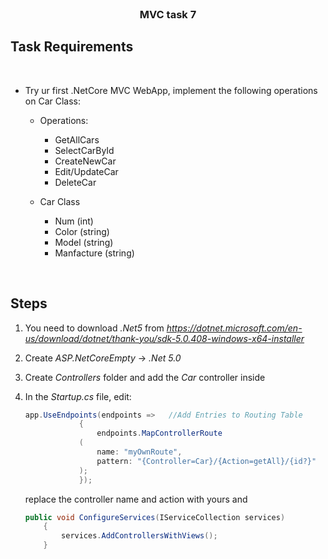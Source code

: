 <br />
<div align="center">
  
  <h3 align="center">MVC task 7 </h3>

</div>

## Task Requirements
<br/>

- Try ur first .NetCore MVC WebApp, implement the following operations on Car Class:
	- Operations:
		- GetAllCars
		- SelectCarById
		- CreateNewCar
		- Edit/UpdateCar
		- DeleteCar

	- Car Class
		- Num (int)
		- Color (string)
		- Model (string)
		- Manfacture (string)

<br/>

## Steps
1. You need to download *.Net5* from *https://dotnet.microsoft.com/en-us/download/dotnet/thank-you/sdk-5.0.408-windows-x64-installer*

2. Create *ASP.NetCoreEmpty* -> *.Net 5.0*
3. Create *Controllers* folder and add the *Car* controller inside
4. In the *Startup.cs* file, edit:
    ```C#
    app.UseEndpoints(endpoints =>   //Add Entries to Routing Table
                {
                    endpoints.MapControllerRoute
                (
                    name: "myOwnRoute",
                    pattern: "{Controller=Car}/{Action=getAll}/{id?}"
                );
                });
    ```
	replace the controller name and action with yours
	and
	```C#
	public void ConfigureServices(IServiceCollection services)
        {
            services.AddControllersWithViews();
        }
	```